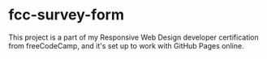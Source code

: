 # fcc-survey-form
This project is a part of my Responsive Web Design developer certification from freeCodeCamp, and it's set up to work with GitHub Pages online.
